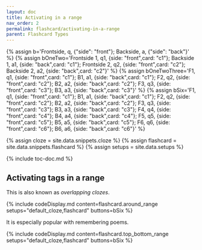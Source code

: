 ```yaml
---
layout: doc
title: Activating in a range
nav_order: 2
permalink: flashcard/activating-in-a-range
parent: Flashcard Types
---
```


{% assign b='Frontside, q, {"side": "front"}; Backside, a, {"side": "back"}' %}
{% assign bOneTwo='Frontside 1, q1, {side: "front",card: "c1"}; Backside 1, a1, {side: "back",card: "c1"}; Frontside 2, q2, {side: "front",card: "c2"}; Backside 2, a2, {side: "back",card: "c2"}' %}
{% assign bOneTwoThree='F1, q1, {side: "front",card: "c1"}; B1, a1, {side: "back",card: "c1"}; F2, q2, {side: "front",card: "c2"}; B2, a2, {side: "back",card: "c2"}; F3, q3, {side: "front",card: "c3"}; B3, a3, {side: "back",card: "c3"}' %}
{% assign bSix='F1, q1, {side: "front",card: "c1"}; B1, a1, {side: "back",card: "c1"}; F2, q2, {side: "front",card: "c2"}; B2, a2, {side: "back",card: "c2"}; F3, q3, {side: "front",card: "c3"}; B3, a3, {side: "back",card: "c3"}; F4, q4, {side: "front",card: "c4"}; B4, a4, {side: "back",card: "c4"}; F5, q5, {side: "front",card: "c5"}; B5, a5, {side: "back",card: "c5"}; F6, q6, {side: "front",card: "c6"}; B6, a6, {side: "back",card: "c6"}' %}

{% assign cloze = site.data.snippets.cloze %}
{% assign flashcard = site.data.snippets.flashcard %}
{% assign setups = site.data.setups %}

{% include toc-doc.md %}

## Activating tags in a range

This is also known as _overlapping clozes_.

{% include codeDisplay.md content=flashcard.around_range setups="default_cloze,flashcard" buttons=bSix %}


It is especially popular with remembering poems.

{% include codeDisplay.md content=flashcard.top_bottom_range setups="default_cloze,flashcard" buttons=bSix %}
